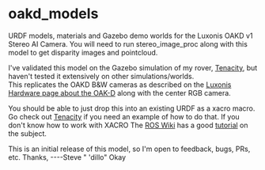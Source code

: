 # oakd_models
URDF models, materials and Gazebo demo worlds for the Luxonis OAKD v1 Stereo AI Camera. 
You will need to run stereo_image_proc along with this model to get disparity images and pointcloud. 

I've validated this model on the Gazebo simulation of my rover, [Tenacity](https://github.com/jetdillo/tenacity_rover), but haven't tested it extensively on other simulations/worlds. \
This replicates the OAKD B&W cameras as described on the [Luxonis Hardware page about the OAK-D](https://docs.luxonis.com/projects/hardware/en/latest/pages/BW1098OAK.html#depth-perception) along with the center RGB camera.
 
You should be able to just drop this into an existing URDF as a xacro macro.
Go check out [Tenacity](https://github.com/jetdillo/tenacity_rover) if you need an example of how to do that. 
If you don't know how to work with XACRO The [ROS Wiki](wiki.ros.org) has a good [tutorial](http://wiki.ros.org/urdf/Tutorials/Using%20Xacro%20to%20Clean%20Up%20a%20URDF%20File) on the subject. 

This is an initial release of this model, so I'm open to feedback, bugs, PRs, etc. 
Thanks,
----Steve " 'dillo" Okay
